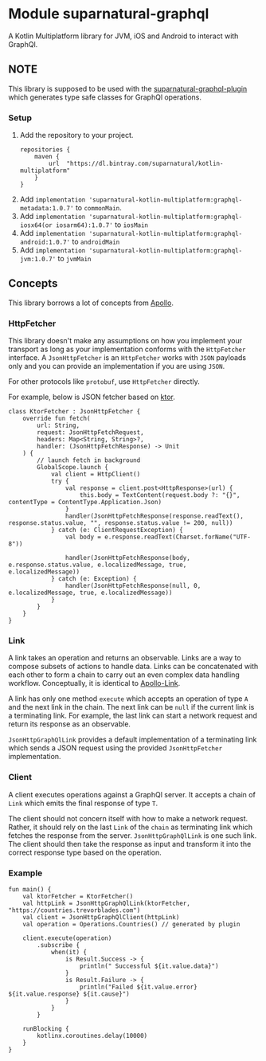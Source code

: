# Module suparnatural-graphql

A Kotlin Multiplatform library for JVM, iOS and Android to interact with GraphQl.

## NOTE
This library is supposed to be used with the [suparnatural-graphql-plugin]() which generates
type safe classes for GraphQl operations.

### Setup

1. Add the repository to your project.
    ```
    repositories {
        maven {
            url  "https://dl.bintray.com/suparnatural/kotlin-multiplatform"
        }
    }
    ```
2. Add `implementation 'suparnatural-kotlin-multiplatform:graphql-metadata:1.0.7'` to `commonMain`.
3. Add `implementation 'suparnatural-kotlin-multiplatform:graphql-iosx64(or iosarm64):1.0.7'` to `iosMain`
4. Add `implementation 'suparnatural-kotlin-multiplatform:graphql-android:1.0.7'` to `androidMain`
4. Add `implementation 'suparnatural-kotlin-multiplatform:graphql-jvm:1.0.7'` to `jvmMain`

## Concepts

This library borrows a lot of concepts from [Apollo](https://www.apollographql.com/docs).

### HttpFetcher
This library doesn't make any assumptions on how you implement your transport as long as your implementation
conforms with the `HttpFetcher` interface. A `JsonHttpFetcher` is an `HttpFetcher` works with `JSON` payloads only 
and you can provide an implementation if you are using `JSON`. 

For other protocols like `protobuf`, use `HttpFetcher` directly.
 
For example, below is JSON fetcher based on [ktor](https://ktor.io/clients/index.html).

```
class KtorFetcher : JsonHttpFetcher {
    override fun fetch(
        url: String,
        request: JsonHttpFetchRequest,
        headers: Map<String, String>?,
        handler: (JsonHttpFetchResponse) -> Unit
    ) {
        // launch fetch in background
        GlobalScope.launch {
            val client = HttpClient()
            try {
                val response = client.post<HttpResponse>(url) {
                    this.body = TextContent(request.body ?: "{}", contentType = ContentType.Application.Json)
                }
                handler(JsonHttpFetchResponse(response.readText(), response.status.value, "", response.status.value != 200, null))
            } catch (e: ClientRequestException) {
                val body = e.response.readText(Charset.forName("UTF-8"))
                
                handler(JsonHttpFetchResponse(body, e.response.status.value, e.localizedMessage, true, e.localizedMessage))
            } catch (e: Exception) {
                handler(JsonHttpFetchResponse(null, 0, e.localizedMessage, true, e.localizedMessage))
            }
        }
    }
}
```

### Link

A link takes an operation and returns an observable.
Links are a way to compose subsets of actions to handle
data. Links can be concatenated with each other to form
a chain to carry out an even complex data handling workflow. Conceptually,
it is identical to [Apollo-Link](https://www.apollographql.com/docs/link/overview/).

A link has only one method `execute` which accepts an operation of
type `A` and the next link in the chain. The next link can be `null` if
the current link is a terminating link. For example, the last link
can start a network request and return its response as an observable.

`JsonHttpGraphQlLink` provides a default implementation of a terminating link
which sends a JSON request using the provided `JsonHttpFetcher` implementation.

### Client
A client executes operations against a GraphQl server.
It accepts a chain of `Link` which emits the final response of type `T`.

The client should not concern itself with how to make a network request.
Rather, it should rely on the last `Link` of the `chain` as terminating
link which fetches the response from the server. `JsonHttpGraphQlLink` is
one such link. The client should then take the response as input
and transform it into the correct response type based on the operation.

### Example

```
fun main() {
    val ktorFetcher = KtorFetcher()
    val httpLink = JsonHttpGraphQlLink(ktorFetcher, "https://countries.trevorblades.com")
    val client = JsonHttpGraphQlClient(httpLink)
    val operation = Operations.Countries() // generated by plugin

    client.execute(operation)
        .subscribe {
            when(it) {
                is Result.Success -> {
                    println(" Successful ${it.value.data}")
                }
                is Result.Failure -> {
                    println("Failed ${it.value.error} ${it.value.response} ${it.cause}")
                }
            }
        }

    runBlocking {
        kotlinx.coroutines.delay(10000)
    }
}
```
